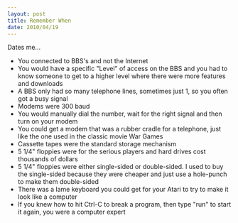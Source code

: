 ```yaml
---
layout: post
title: Remember When
date: 2010/04/19
---
```


Dates me...

- You connected to BBS's and not the Internet
- You would have a specific "Level" of access on the BBS and you had to know someone to get to a higher level where there were more features and downloads
- A BBS only had so many telephone lines, sometimes just 1, so you often got a busy signal
- Modems were 300 baud
- You would manually dial the number, wait for the right signal and then turn on your modem
- You could get a modem that was a rubber cradle for a telephone, just like the one used in the classic movie War Games
- Cassette tapes were the standard storage mechanism
- 5 1/4" floppies were for the serious players and hard drives cost thousands of dollars
- 5 1/4" floppies were either single-sided or double-sided. I used to buy the single-sided because they were cheaper and just use a hole-punch to make them double-sided
- There was a lame keyboard you could get for your Atari to try to make it look like a computer
- If you knew how to hit Ctrl-C to break a program, then type "run" to start it again, you were a computer expert
 
